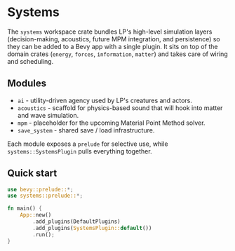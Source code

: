 # Systems

The `systems` workspace crate bundles LP's high-level simulation layers
(decision-making, acoustics, future MPM integration, and persistence) so they
can be added to a Bevy app with a single plugin. It sits on top of the domain
crates (`energy`, `forces`, `information`, `matter`) and takes care of wiring and
scheduling.

## Modules

- `ai` - utility-driven agency used by LP's creatures and actors.
- `acoustics` - scaffold for physics-based sound that will hook into matter and
  wave simulation.
- `mpm` - placeholder for the upcoming Material Point Method solver.
- `save_system` - shared save / load infrastructure.

Each module exposes a `prelude` for selective use, while
`systems::SystemsPlugin` pulls everything together.

## Quick start

```rust
use bevy::prelude::*;
use systems::prelude::*;

fn main() {
    App::new()
        .add_plugins(DefaultPlugins)
        .add_plugins(SystemsPlugin::default())
        .run();
}
```

